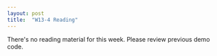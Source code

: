 ```yaml
---
layout: post
title:  "W13-4 Reading"
---
```


There's no reading material for this week. Please review previous demo code. 